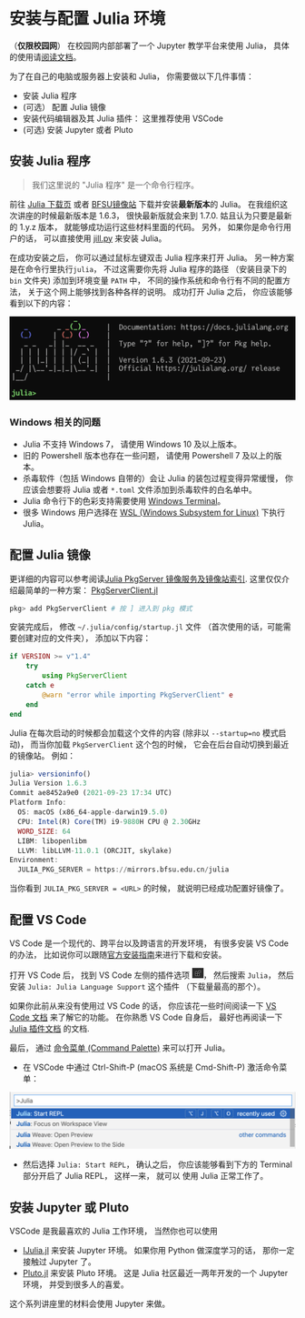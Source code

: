 # 安装与配置 Julia 环境

（**仅限校园网**） 在校园网内部部署了一个 Jupyter 教学平台来使用 Julia， 具体的使用请[阅读文档][lflab-jupyter-docs]。

为了在自己的电脑或服务器上安装和 Julia， 你需要做以下几件事情：

- 安装 Julia 程序
- (可选） 配置 Julia 镜像
- 安装代码编辑器及其 Julia 插件： 这里推荐使用 VSCode
- (可选) 安装 Jupyter 或者 Pluto

## 安装 Julia 程序

> 我们这里说的 "Julia 程序" 是一个命令行程序。

前往 [Julia 下载页][julia-downloads] 或者 [BFSU镜像站][bfsu-julia-releases] 下载并安装**最新版本**的 Julia。 
在我组织这次讲座的时候最新版本是 1.6.3， 很快最新版就会来到 1.7.0. 姑且认为只要是最新的 1.y.z 版本， 
就能够成功运行这些材料里面的代码。
另外， 如果你是命令行用户的话， 可以直接使用 [jill.py](https://github.com/johnnychen94/jill.py) 来安装 Julia。

在成功安装之后， 你可以通过鼠标左键双击 Julia 程序来打开 Julia。 另一种方案是在命令行里执行`julia`，
不过这需要你先将 Julia 程序的路径 （安装目录下的 `bin` 文件夹) 添加到环境变量 `PATH` 中，
不同的操作系统和命令行有不同的配置方法， 关于这个网上能够找到各种各样的说明。 
成功打开 Julia 之后， 你应该能够看到以下的内容：

![screenshot-julia-start](assets/screenshots/julia_start.png)

### Windows 相关的问题

- Julia 不支持 Windows 7， 请使用 Windows 10 及以上版本。
- 旧的 Powershell 版本也存在一些问题， 请使用 Powershell 7 及以上的版本。
- 杀毒软件（包括 Windows 自带的）会让 Julia 的装包过程变得异常缓慢， 你应该会想要将 Julia 或者 `*.toml` 文件添加到杀毒软件的白名单中。
- Julia 命令行下的色彩支持需要使用 [Windows Terminal](https://github.com/microsoft/terminal)。
- 很多 Windows 用户选择在 [WSL (Windows Subsystem for Linux)](https://docs.microsoft.com/en-us/windows/wsl/install) 下执行 Julia。


## 配置 Julia 镜像

更详细的内容可以参考阅读[Julia PkgServer 镜像服务及镜像站索引][julia-mirror-docs]. 这里仅仅介绍最简单的一种方案：
[PkgServerClient.jl]

```julia
pkg> add PkgServerClient # 按 ] 进入到 pkg 模式
```

安装完成后， 修改 `~/.julia/config/startup.jl` 文件 （首次使用的话，可能需要创建对应的文件夹）， 添加以下内容：

```julia
if VERSION >= v"1.4"
    try
        using PkgServerClient
    catch e
        @warn "error while importing PkgServerClient" e
    end
end
```

Julia 在每次启动的时候都会加载这个文件的内容 (除非以 `--startup=no` 模式启动)， 而当你加载 `PkgServerClient`
这个包的时候， 它会在后台自动切换到最近的镜像站。 例如：

```julia
julia> versioninfo()
Julia Version 1.6.3
Commit ae8452a9e0 (2021-09-23 17:34 UTC)
Platform Info:
  OS: macOS (x86_64-apple-darwin19.5.0)
  CPU: Intel(R) Core(TM) i9-9880H CPU @ 2.30GHz
  WORD_SIZE: 64
  LIBM: libopenlibm
  LLVM: libLLVM-11.0.1 (ORCJIT, skylake)
Environment:
  JULIA_PKG_SERVER = https://mirrors.bfsu.edu.cn/julia
```

当你看到 `JULIA_PKG_SERVER = <URL>` 的时候， 就说明已经成功配置好镜像了。

## 配置 VS Code

VS Code 是一个现代的、跨平台以及跨语言的开发环境， 有很多安装 VS Code 的办法，
比如说你可以跟随[官方安装指南](https://code.visualstudio.com/)来进行下载和安装。

打开 VS Code 后， 找到 VS Code 左侧的插件选项 ![vscode-extension-logo](assets/screenshots/vscode_extension_logo.png)，
然后搜索 `Julia`， 然后安装 `Julia: Julia Language Support` 这个插件 （下载量最高的那个）。

如果你此前从来没有使用过 VS Code 的话， 你应该花一些时间阅读一下 [VS Code 文档](https://code.visualstudio.com/docs)
来了解它的功能。 在你熟悉 VS Code 自身后， 最好也再阅读一下 [Julia 插件文档](https://www.julia-vscode.org/) 的文档.

最后， 通过 [命令菜单 (Command Palette)](https://code.visualstudio.com/docs/getstarted/userinterface#_command-palette)
来可以打开 Julia。

- 在 VSCode 中通过 Ctrl-Shift-P (macOS 系统是 Cmd-Shift-P) 激活命令菜单：

![VSCode start Julia from Command Palette](/assets/screenshots/vscode_start_julia.png)

- 然后选择 `Julia: Start REPL`， 确认之后， 你应该能够看到下方的 Terminal 部分开启了 Julia REPL， 这样一来， 就可以
  使用 Julia 正常工作了。

## 安装 Jupyter 或 Pluto

VSCode 是我最喜欢的 Julia 工作环境， 当然你也可以使用

- [IJulia.jl] 来安装 Jupyter 环境。 如果你用 Python 做深度学习的话， 那你一定接触过 Jupyter 了。
- [Pluto.jl] 来安装 Pluto 环境。 这是 Julia 社区最近一两年开发的一个 Jupyter 环境， 并受到很多人的喜爱。

这个系列讲座里的材料会使用 Jupyter 来做。

<!-- urls -->

[IJulia.jl]: https://github.com/JuliaLang/IJulia.jl
[Pluto.jl]: https://github.com/fonsp/Pluto.jl
[PkgServerClient.jl]: https://github.com/johnnychen94/PkgServerClient.jl
[julia-mirror-docs]: https://discourse.juliacn.com/t/topic/2969/53
[julia-downloads]: https://julialang.org/downloads/
[lflab-jupyter-docs]: http://docs.lflab.cn/#/user/server/jupyter
[bfsu-julia-releases]: https://mirrors.bfsu.edu.cn/julia-releases/bin/
